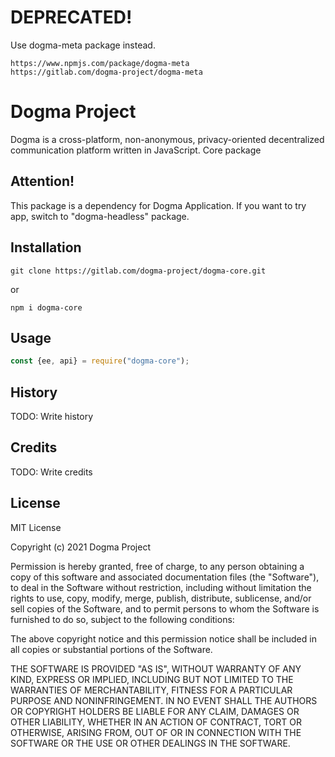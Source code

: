 # DEPRECATED!
Use dogma-meta package instead.
```
https://www.npmjs.com/package/dogma-meta
https://gitlab.com/dogma-project/dogma-meta
```

# Dogma Project

Dogma is a cross-platform, non-anonymous, privacy-oriented decentralized communication platform written in JavaScript. Core package

## Attention!

This package is a dependency for Dogma Application. If you want to try app, switch to "dogma-headless" package.

## Installation

```
git clone https://gitlab.com/dogma-project/dogma-core.git
```
or
```
npm i dogma-core
```

## Usage

```javascript
const {ee, api} = require("dogma-core");
```

## History

TODO: Write history

## Credits

TODO: Write credits

## License

MIT License

Copyright (c) 2021 Dogma Project

Permission is hereby granted, free of charge, to any person obtaining a copy
of this software and associated documentation files (the "Software"), to deal
in the Software without restriction, including without limitation the rights
to use, copy, modify, merge, publish, distribute, sublicense, and/or sell
copies of the Software, and to permit persons to whom the Software is
furnished to do so, subject to the following conditions:

The above copyright notice and this permission notice shall be included in all
copies or substantial portions of the Software.

THE SOFTWARE IS PROVIDED "AS IS", WITHOUT WARRANTY OF ANY KIND, EXPRESS OR
IMPLIED, INCLUDING BUT NOT LIMITED TO THE WARRANTIES OF MERCHANTABILITY,
FITNESS FOR A PARTICULAR PURPOSE AND NONINFRINGEMENT. IN NO EVENT SHALL THE
AUTHORS OR COPYRIGHT HOLDERS BE LIABLE FOR ANY CLAIM, DAMAGES OR OTHER
LIABILITY, WHETHER IN AN ACTION OF CONTRACT, TORT OR OTHERWISE, ARISING FROM,
OUT OF OR IN CONNECTION WITH THE SOFTWARE OR THE USE OR OTHER DEALINGS IN THE
SOFTWARE.

